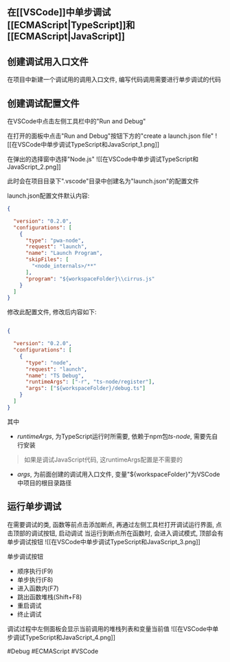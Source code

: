 ## 在[[VSCode]]中单步调试[[ECMAScript|TypeScript]]和[[ECMAScript|JavaScript]]

## 创建调试用入口文件
在项目中新建一个调试用的调用入口文件, 编写代码调用需要进行单步调试的代码

## 创建调试配置文件
在VSCode中点击左侧工具栏中的"Run and Debug"

在打开的面板中点击"Run and Debug"按钮下方的"create a launch.json file"
![[在VSCode中单步调试TypeScript和JavaScript_1.png]]

在弹出的选择窗中选择"Node.js"
![[在VSCode中单步调试TypeScript和JavaScript_2.png]]

此时会在项目目录下".vscode"目录中创建名为"launch.json"的配置文件

launch.json配置文件默认内容:
```json
{

  "version": "0.2.0",
  "configurations": [
    {
      "type": "pwa-node",
      "request": "launch",
      "name": "Launch Program",
      "skipFiles": [
        "<node_internals>/**"
      ],
      "program": "${workspaceFolder}\\cirrus.js"
    }
  ]
}

```

修改此配置文件, 修改后内容如下:
```json

{

  "version": "0.2.0",
  "configurations": [
    {
      "type": "node",
      "request": "launch",
      "name": "TS Debug",
      "runtimeArgs": ["-r", "ts-node/register"],
      "args": ["${workspaceFolder}/debug.ts"]
    }
  ]
}

```

其中
- *runtimeArgs*, 为TypeScript运行时所需要, 依赖于npm包*ts-node*, 需要先自行安装

> 如果是调试JavaScript代码, 这runtimeArgs配置是不需要的

- *args*, 为前面创建的调试用入口文件, 变量"${workspaceFolder}"为VSCode中项目的根目录路径

## 运行单步调试
在需要调试的类, 函数等前点击添加断点, 再通过左侧工具栏打开调试运行界面, 点击顶部的调试按钮, 启动调试
当运行到断点所在函数时, 会进入调试模式, 顶部会有单步调试按钮
![[在VSCode中单步调试TypeScript和JavaScript_3.png]]

单步调试按钮
- 顺序执行(F9)
- 单步执行(F8)
- 进入函数内(F7)
- 跳出函数堆栈(Shift+F8)
- 重启调试
- 终止调试

调试过程中左侧面板会显示当前调用的堆栈列表和变量当前值
![[在VSCode中单步调试TypeScript和JavaScript_4.png]]

#Debug #ECMAScript #VSCode